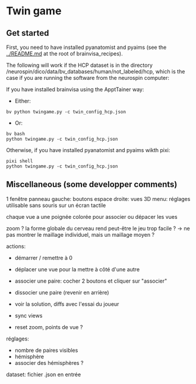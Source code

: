 # Twin game

## Get started

First, you need to have installed pyanatomist and pyaims (see the [../README.md](../README.md) at the root of brainvisa_recipes).

The following will work if the HCP dataset is in the directory /neurospin/dico/data/bv_databases/human/not_labeled/hcp, which is the case if you are running the software from the neurospin computer:

If you have installed brainvisa using the ApptTainer way:
* Either:
```
bv python twingame.py -c twin_config_hcp.json
```
* Or:
```
bv bash
python twingame.py -c twin_config_hcp.json
```
Otherwise, if you have installed pyanatomist and pyaims wikth pixi:
```
pixi shell
python twingame.py -c twin_config_hcp.json
```


## Miscellaneous (some developper comments)

1 fenêtre
panneau gauche: boutons
espace droite: vues 3D
menu: réglages
utilisable sans souris sur un écran tactile

chaque vue a une poignée colorée pour associer ou dépacer les vues

zoom ? la forme globale du cerveau rend peut-être le jeu trop facile ?
-> ne pas montrer le maillage individuel, mais un maillage moyen ?

actions:
- démarrer / remettre à 0
- déplacer une vue pour la mettre à côté d'une autre
- associer une paire: cocher 2 boutons et cliquer sur "associer"
- dissocier une paire (revenir en arrière)
- voir la solution, diffs avec l'essai du joueur
- sync views

- reset zoom, points de vue ?

réglages:
- nombre de paires visibles
- hémisphère
- associer des hémisphères ?

dataset:
fichier .json en entrée
